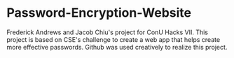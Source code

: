# Password-Encryption-Website
Frederick Andrews and Jacob Chiu's project for ConU Hacks VII. This project is based on CSE's challenge to create a web app that helps create more effective passwords. Github was used creatively to realize this project.
